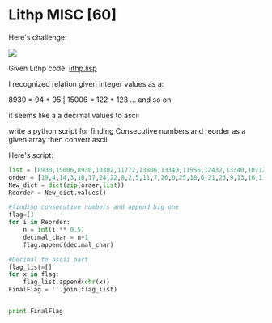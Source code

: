 # Lithp MISC [60]

Here's challenge:

![](https://raw.githubusercontent.com/ozancetin/CTF-Writeups/master/2019/angstormCTF2019/Lithp/Lithp.png)


Given Lithp code: [lithp.lisp](https://raw.githubusercontent.com/ozancetin/CTF-Writeups/master/2019/angstormCTF2019/Lithp/lithp.lisp)

I recognized relation given integer values as a:

8930 = 94 * 95 |
15006 = 122 * 123
... and so on

it seems like a a decimal values to ascii

write a python script for finding Consecutive numbers and reorder as a given array then convert ascii

Here's script:

```python
list = [8930,15006,8930,10302,11772,13806,13340,11556,12432,13340,10712,10100,11556,12432,9312,10712,10100,10100,8930,10920,8930,5256,9312,9702,8930,10712,15500,9312]
order = [19,4,14,3,10,17,24,22,8,2,5,11,7,26,0,25,18,6,21,23,9,13,16,1,12,15,27,20]
New_dict = dict(zip(order,list))
Reorder = New_dict.values()

#finding consecutive numbers and append big one
flag=[]
for i in Reorder:
	n = int(i ** 0.5)
	decimal_char = n+1 
	flag.append(decimal_char)

#Decimal to ascii part
flag_list=[]
for x in flag:
	flag_list.append(chr(x))
FinalFlag = ''.join(flag_list)


print FinalFlag
```
